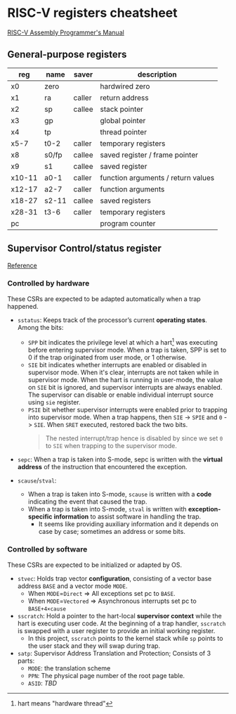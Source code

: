 # RISC-V registers cheatsheet
[RISC-V Assembly Programmer's Manual](https://github.com/riscv-non-isa/riscv-asm-manual/blob/master/riscv-asm.md)
## General-purpose registers 

reg    | name  | saver  | description
-------|-------|--------|------------
x0     | zero  |        | hardwired zero
x1     | ra    | caller | return address
x2     | sp    | callee | stack pointer
x3     | gp    |        | global pointer
x4     | tp    |        | thread pointer
x5-7   | t0-2  | caller | temporary registers
x8     | s0/fp | callee | saved register / frame pointer
x9     | s1    | callee | saved register
x10-11 | a0-1  | caller | function arguments / return values
x12-17 | a2-7  | caller | function arguments
x18-27 | s2-11 | callee | saved registers
x28-31 | t3-6  | caller | temporary registers
pc     |       |        | program counter

## Supervisor Control/status register
[Reference](https://riscv.org/wp-content/uploads/2017/05/riscv-privileged-v1.10.pdf)

### Controlled by hardware
These CSRs are expected to be adapted automatically when a trap happened.
- `sstatus`: Keeps track of the processor’s current **operating states**. Among the bits:
    - `SPP` bit indicates the privilege level at which a hart[^1] was executing before entering supervisor mode. When a trap is taken, SPP is set to 0 if the trap originated from user mode, or 1 otherwise.
    - `SIE` bit indicates whether interrupts are enabled or disabled in supervisor mode. When it's clear, interrupts are not taken while in supervisor mode. When the hart is running in user-mode, the value on `SIE` bit is ignored, and supervisor interrupts are always enabled. The supervisor can disable or enable individual interrupt source using `sie` register.
    - `PSIE` bit whether supervisor interrupts were enabled prior to trapping into supervisor mode. When a trap happens, then `SIE` -> `SPIE` and `0` -> `SIE`. When `SRET` executed, restored back the two bits. 
      > The nested interrupt/trap hence is disabled by since we set `0` to `SIE` when trapping to the supervisor mode.

- `sepc`: When a trap is taken into S-mode, sepc is written with the **virtual address** of the instruction that encountered the exception.
- `scause`/`stval`: 
  - When a trap is taken into S-mode, `scause` is written with a **code** indicating the event that caused the trap.
  - When a trap is taken into S-mode, `stval` is written with **exception-specific information** to assist software in handling the trap.
    - It seems like providing auxiliary information and it depends on case by case; sometimes an address or some bits.
### Controlled by software
These CSRs are expected to be initialized or adapted by OS.
- `stvec`: Holds trap vector **configuration**, consisting of a vector base address `BASE` and a vector mode `MODE`.
  - When `MODE`=`Direct` => All exceptions set pc to `BASE`.
  - When `MODE`=`Vectored` => Asynchronous interrupts set pc to `BASE+4×cause`
- `sscratch`: Hold a pointer to the hart-local **supervisor context** while the hart is executing user code. At the beginning of a trap handler, `sscratch` is swapped with a user register to provide an initial working register.  
    - In this project, `sscratch` points to the kernel stack while `sp` points to the user stack and they will swap during trap.
- `satp`: Supervisor Address Translation and Protection; Consists of 3 parts:
    - `MODE`: the translation scheme
    - `PPN`:  The physical page number of the root page table.
    - `ASID`: *TBD*

[^1]: hart means "hardware thread"